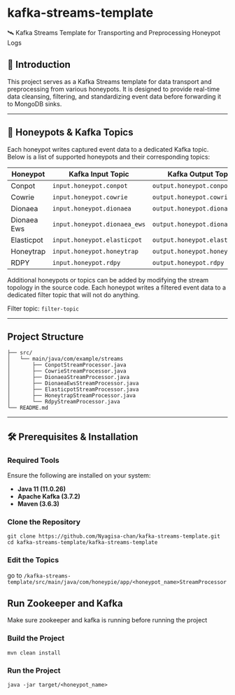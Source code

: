 # kafka-streams-template
🛰️ Kafka Streams Template for Transporting and Preprocessing Honeypot Logs

## 🧠 Introduction

This project serves as a Kafka Streams template for data transport and preprocessing from various honeypots. It is designed to provide real-time data cleansing, filtering, and standardizing event data before forwarding it to MongoDB sinks.

---

## 🎯 Honeypots & Kafka Topics

Each honeypot writes captured event data to a dedicated Kafka topic. Below is a list of supported honeypots and their corresponding topics:

| Honeypot     | Kafka Input Topic            | Kafka Output Topic                     |
|--------------|------------------------------|----------------------------------------|
| Conpot       | `input.honeypot.conpot`      | `output.honeypot.conpot`               |
| Cowrie       | `input.honeypot.cowrie`      | `output.honeypot.cowrie`               |
| Dionaea      | `input.honeypot.dionaea`     | `output.honeypot.dionaea`              |
| Dionaea Ews  | `input.honeypot.dionaea_ews` | `output.honeypot.dionaea_ews`          |
| Elasticpot   | `input.honeypot.elasticpot`  | `output.honeypot.elasticpot`           |
| Honeytrap    | `input.honeypot.honeytrap`   | `output.honeypot.honeytrap`            |
| RDPY         | `input.honeypot.rdpy`        | `output.honeypot.rdpy`                 |

Additional honeypots or topics can be added by modifying the stream topology in the source code. Each honeypot writes a filtered event data to a dedicated filter topic that will not do anything.

Filter topic: `filter-topic`

---

## Project Structure

```
├── src/
│   └── main/java/com/example/streams
│       ├── ConpotStreamProcessor.java
│       ├── CowrieStreamProcessor.java
│       ├── DionaeaStreamProcessor.java
│       ├── DionaeaEwsStreamProcessor.java
│       ├── ElasticpotStreamProcessor.java
│       ├── HoneytrapStreamProcessor.java
│       └── RdpyStreamProcessor.java
└── README.md
```

---

## 🛠️ Prerequisites & Installation

### Required Tools
Ensure the following are installed on your system:

- **Java 11 (11.0.26)**
- **Apache Kafka (3.7.2)**
- **Maven (3.6.3)**

### Clone the Repository

```
git clone https://github.com/Nyagisa-chan/kafka-streams-template.git
cd kafka-streams-template/kafka-streams-template
```

### Edit the Topics
go to `/kafka-streams-template/src/main/java/com/honeypie/app/<honeypot_name>StreamProcessor`

## Run Zookeeper and Kafka
Make sure zookeeper and kafka is running before running the project

### Build the Project
```
mvn clean install
```

### Run the Project
```
java -jar target/<honeypot_name>
```
